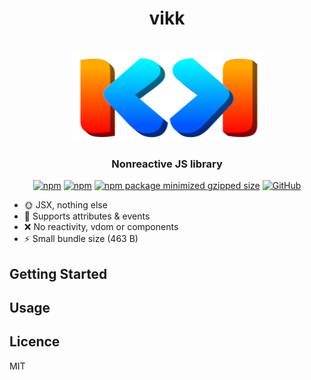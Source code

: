 <div align="center">
<h1>vikk</h1>
<br>
<img src="https://github.com/vikkjs/vikk/blob/main/.github/vikk.png" alt="vikk" width="300" height="144">

### Nonreactive JS library
[![npm](https://img.shields.io/npm/v/vikk)](https://www.npmjs.com/package/vikk)
[![npm](https://img.shields.io/npm/dm/vikk)](https://www.npmjs.com/package/vikk)
[![npm package minimized gzipped size](https://img.shields.io/bundlejs/size/vikk)](https://www.npmjs.com/package/vikk)
[![GitHub](https://img.shields.io/github/license/SoloJSX/vikk)](https://github.com/git/git-scm.com/blob/main/MIT-LICENSE.txt)

</div>

- :sun_with_face: JSX, nothing else
- :gem: Supports attributes & events
- :x: No reactivity, vdom or components
- :zap: Small bundle size (463 B)
## Getting Started

## Usage

## Licence
MIT

